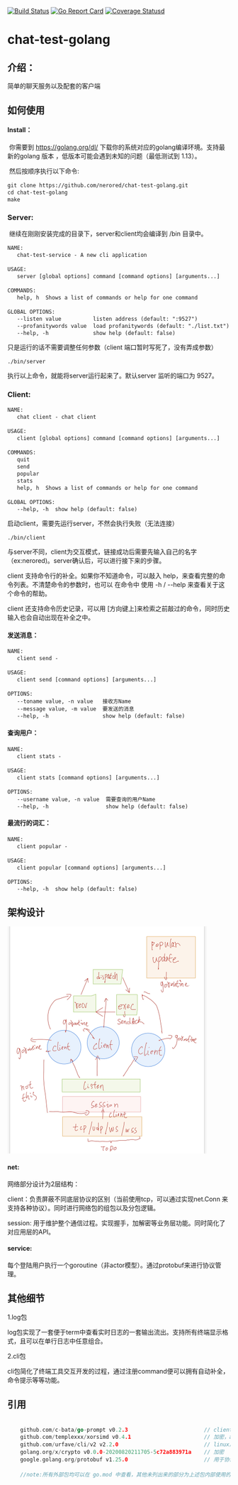 [![Build Status][1]][2] [![Go Report Card][3]][4] [![Coverage Statusd][5]][6]
# chat-test-golang

## 介绍：

简单的聊天服务以及配套的客户端

## 如何使用

####  Install：

​	你需要到 https://golang.org/dl/ 下载你的系统对应的golang编译环境。支持最新的golang 版本 ，低版本可能会遇到未知的问题（最低测试到 1.13）。

​	然后按顺序执行以下命令:

```shell
git clone https://github.com/nerored/chat-test-golang.git
cd chat-test-golang
make
```

### Server:

​	继续在刚刚安装完成的目录下，server和client均会编译到 /bin 目录中。

```shell
NAME:
   chat-test-service - A new cli application

USAGE:
   server [global options] command [command options] [arguments...]

COMMANDS:
   help, h  Shows a list of commands or help for one command

GLOBAL OPTIONS:
   --listen value          listen address (default: ":9527")
   --profanitywords value  load profanitywords (default: "./list.txt")
   --help, -h              show help (default: false) 
```

只是运行的话不需要调整任何参数（client 端口暂时写死了，没有弄成参数）

```shell
./bin/server
```

执行以上命令，就能将server运行起来了。默认server 监听的端口为 9527。

### Client:

```shell
NAME:
   chat client - chat client

USAGE:
   client [global options] command [command options] [arguments...]

COMMANDS:
   quit
   send
   popular
   stats
   help, h  Shows a list of commands or help for one command

GLOBAL OPTIONS:
   --help, -h  show help (default: false)
```

启动client，需要先运行server，不然会执行失败（无法连接）

```shell
./bin/client
```

与server不同，client为交互模式，链接成功后需要先输入自己的名字（ex:nerored)。server确认后，可以进行接下来的步骤。

client 支持命令行的补全。如果你不知道命令，可以敲入 help，来查看完整的命令列表。不清楚命令的参数时，也可以 在命令中 使用 -h / --help 来查看关于这个命令的帮助。

client 还支持命令历史记录，可以用 [方向键上]来检索之前敲过的命令，同时历史输入也会自动出现在补全之中。

#### 发送消息：

```
NAME:
   client send -

USAGE:
   client send [command options] [arguments...]

OPTIONS:
   --toname value, -n value   接收方Name
   --message value, -m value  要发送的消息
   --help, -h                 show help (default: false)
```

#### 查询用户：

```
NAME:
   client stats -

USAGE:
   client stats [command options] [arguments...]

OPTIONS:
   --username value, -n value  需要查询的用户Name
   --help, -h                  show help (default: false)
```

#### 最流行的词汇：

```
NAME:
   client popular -

USAGE:
   client popular [command options] [arguments...]

OPTIONS:
   --help, -h  show help (default: false)
```



## 架构设计

<img src="./res/IMG_0092.jpg" alt="IMG_0092" style="zoom:50%;" />

#### net:

网络部分设计为2层结构：

client：负责屏蔽不同底层协议的区别（当前使用tcp，可以通过实现net.Conn 来支持各种协议）。同时进行网络包的组包以及分包逻辑。

session: 用于维护整个通信过程。实现握手，加解密等业务层功能。同时简化了对应用层的API。

#### service:

每个登陆用户执行一个goroutine（非actor模型）。通过protobuf来进行协议管理。

## 其他细节

1.log包

log包实现了一套便于term中查看实时日志的一套输出流出。支持所有终端显示格式，且可以在单行日志中任意组合。

2.cli包

cli包简化了终端工具交互开发的过程，通过注册command便可以拥有自动补全，命令提示等等功能。

## 引用

 

```go

 	github.com/c-bata/go-prompt v0.2.3                        // client用于终端交互，在cli引用
    github.com/templexxx/xorsimd v0.4.1                       // 加密，aes加密代码来自于 github.com/xtaic/kcptun
    github.com/urfave/cli/v2 v2.2.0                           // linux风格参数解析
    golang.org/x/crypto v0.0.0-20200820211705-5c72a883971a    // 加密
    google.golang.org/protobuf v1.25.0                        // 用于协议管理

    //note:所有外部包均可以在 go.mod 中查看，其他未列出来的部分为上述包内部使用的依赖。
```
[1]: https://travis-ci.org/nerored/chat-test-golang.svg?branch=master
[2]: https://travis-ci.org/nerored/chat-test-golang
[3]: https://goreportcard.com/badge/github.com/nerored/chat-test-golang
[4]: https://goreportcard.com/report/github.com/nerored/chat-test-golang
[5]: https://codecov.io/gh/nerored/chat-test-golang/branch/master/graph/badge.svg
[6]: https://codecov.io/gh/nerored/chat-test-golang
